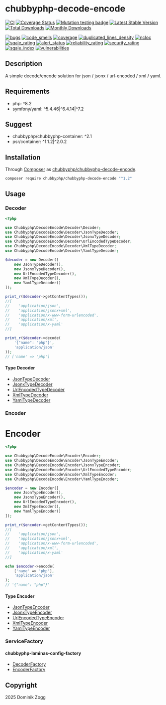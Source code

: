 # chubbyphp-decode-encode

[![CI](https://github.com/chubbyphp/chubbyphp-decode-encode/actions/workflows/ci.yml/badge.svg)](https://github.com/chubbyphp/chubbyphp-decode-encode/actions/workflows/ci.yml)
[![Coverage Status](https://coveralls.io/repos/github/chubbyphp/chubbyphp-decode-encode/badge.svg?branch=master)](https://coveralls.io/github/chubbyphp/chubbyphp-decode-encode?branch=master)
[![Mutation testing badge](https://img.shields.io/endpoint?style=flat&url=https%3A%2F%2Fbadge-api.stryker-mutator.io%2Fgithub.com%2Fchubbyphp%2Fchubbyphp-decode-encode%2Fmaster)](https://dashboard.stryker-mutator.io/reports/github.com/chubbyphp/chubbyphp-decode-encode/master)
[![Latest Stable Version](https://poser.pugx.org/chubbyphp/chubbyphp-decode-encode/v)](https://packagist.org/packages/chubbyphp/chubbyphp-decode-encode)
[![Total Downloads](https://poser.pugx.org/chubbyphp/chubbyphp-decode-encode/downloads)](https://packagist.org/packages/chubbyphp/chubbyphp-decode-encode)
[![Monthly Downloads](https://poser.pugx.org/chubbyphp/chubbyphp-decode-encode/d/monthly)](https://packagist.org/packages/chubbyphp/chubbyphp-decode-encode)

[![bugs](https://sonarcloud.io/api/project_badges/measure?project=chubbyphp_chubbyphp-decode-encode&metric=bugs)](https://sonarcloud.io/dashboard?id=chubbyphp_chubbyphp-decode-encode)
[![code_smells](https://sonarcloud.io/api/project_badges/measure?project=chubbyphp_chubbyphp-decode-encode&metric=code_smells)](https://sonarcloud.io/dashboard?id=chubbyphp_chubbyphp-decode-encode)
[![coverage](https://sonarcloud.io/api/project_badges/measure?project=chubbyphp_chubbyphp-decode-encode&metric=coverage)](https://sonarcloud.io/dashboard?id=chubbyphp_chubbyphp-decode-encode)
[![duplicated_lines_density](https://sonarcloud.io/api/project_badges/measure?project=chubbyphp_chubbyphp-decode-encode&metric=duplicated_lines_density)](https://sonarcloud.io/dashboard?id=chubbyphp_chubbyphp-decode-encode)
[![ncloc](https://sonarcloud.io/api/project_badges/measure?project=chubbyphp_chubbyphp-decode-encode&metric=ncloc)](https://sonarcloud.io/dashboard?id=chubbyphp_chubbyphp-decode-encode)
[![sqale_rating](https://sonarcloud.io/api/project_badges/measure?project=chubbyphp_chubbyphp-decode-encode&metric=sqale_rating)](https://sonarcloud.io/dashboard?id=chubbyphp_chubbyphp-decode-encode)
[![alert_status](https://sonarcloud.io/api/project_badges/measure?project=chubbyphp_chubbyphp-decode-encode&metric=alert_status)](https://sonarcloud.io/dashboard?id=chubbyphp_chubbyphp-decode-encode)
[![reliability_rating](https://sonarcloud.io/api/project_badges/measure?project=chubbyphp_chubbyphp-decode-encode&metric=reliability_rating)](https://sonarcloud.io/dashboard?id=chubbyphp_chubbyphp-decode-encode)
[![security_rating](https://sonarcloud.io/api/project_badges/measure?project=chubbyphp_chubbyphp-decode-encode&metric=security_rating)](https://sonarcloud.io/dashboard?id=chubbyphp_chubbyphp-decode-encode)
[![sqale_index](https://sonarcloud.io/api/project_badges/measure?project=chubbyphp_chubbyphp-decode-encode&metric=sqale_index)](https://sonarcloud.io/dashboard?id=chubbyphp_chubbyphp-decode-encode)
[![vulnerabilities](https://sonarcloud.io/api/project_badges/measure?project=chubbyphp_chubbyphp-decode-encode&metric=vulnerabilities)](https://sonarcloud.io/dashboard?id=chubbyphp_chubbyphp-decode-encode)

## Description

A simple decode/encode solution for json / jsonx / url-encoded / xml / yaml.

## Requirements

 * php: ^8.2
 * symfony/yaml: ^5.4.46|^6.4.14|^7.2

## Suggest

 * chubbyphp/chubbyphp-container: ^2.1
 * psr/container: ^1.1.2|^2.0.2

## Installation

Through [Composer](http://getcomposer.org) as [chubbyphp/chubbyphp-decode-encode][1].

```sh
composer require chubbyphp/chubbyphp-decode-encode "^1.2"
```

## Usage

### Decoder

```php
<?php

use Chubbyphp\DecodeEncode\Decoder\Decoder;
use Chubbyphp\DecodeEncode\Decoder\JsonTypeDecoder;
use Chubbyphp\DecodeEncode\Decoder\JsonxTypeDecoder;
use Chubbyphp\DecodeEncode\Decoder\UrlEncodedTypeDecoder;
use Chubbyphp\DecodeEncode\Decoder\XmlTypeDecoder;
use Chubbyphp\DecodeEncode\Decoder\YamlTypeDecoder;

$decoder = new Decoder([
    new JsonTypeDecoder(),
    new JsonxTypeDecoder(),
    new UrlEncodedTypeDecoder(),
    new XmlTypeDecoder(),
    new YamlTypeDecoder()
]);

print_r($decoder->getContentTypes());
//[
//    'application/json',
//    'application/jsonx+xml',
//    'application/x-www-form-urlencoded',
//    'application/xml',
//    'application/x-yaml'
//]

print_r($decoder->decode(
    '{"name": "php"}',
    'application/json'
));
// ['name' => 'php']
```

#### Type Decoder

 * [JsonTypeDecoder][3]
 * [JsonxTypeDecoder][4]
 * [UrlEncodedTypeDecoder][5]
 * [XmlTypeDecoder][6]
 * [YamlTypeDecoder][7]

### Encoder

# Encoder

```php
<?php

use Chubbyphp\DecodeEncode\Encoder\Encoder;
use Chubbyphp\DecodeEncode\Encoder\JsonTypeEncoder;
use Chubbyphp\DecodeEncode\Encoder\JsonxTypeEncoder;
use Chubbyphp\DecodeEncode\Encoder\UrlEncodedTypeEncoder;
use Chubbyphp\DecodeEncode\Encoder\XmlTypeEncoder;
use Chubbyphp\DecodeEncode\Encoder\YamlTypeEncoder;

$encoder = new Encoder([
    new JsonTypeEncoder(),
    new JsonxTypeEncoder(),
    new UrlEncodedTypeEncoder(),
    new XmlTypeEncoder(),
    new YamlTypeEncoder()
]);

print_r($encoder->getContentTypes());
//[
//    'application/json',
//    'application/jsonx+xml',
//    'application/x-www-form-urlencoded',
//    'application/xml',
//    'application/x-yaml'
//]

echo $encoder->encode(
    ['name' => 'php'],
    'application/json'
);
// '{"name": "php"}'
```

#### Type Encoder

 * [JsonTypeEncoder][11]
 * [JsonxTypeEncoder][12]
 * [UrlEncodedTypeEncoder][13]
 * [XmlTypeEncoder][14]
 * [YamlTypeEncoder][15]

### ServiceFactory

#### chubbyphp-laminas-config-factory

 * [DecoderFactory][20]
 * [EncoderFactory][21]

## Copyright

2025 Dominik Zogg


[1]: https://packagist.org/packages/chubbyphp/chubbyphp-decode-encode

[3]: doc/Decoder/JsonTypeDecoder.md
[4]: doc/Decoder/JsonxTypeDecoder.md
[5]: doc/Decoder/UrlEncodedTypeDecoder.md
[6]: doc/Decoder/XmlTypeDecoder.md
[7]: doc/Decoder/YamlTypeDecoder.md

[11]: doc/Encoder/JsonTypeEncoder.md
[12]: doc/Encoder/JsonxTypeEncoder.md
[13]: doc/Encoder/UrlEncodedTypeEncoder.md
[14]: doc/Encoder/XmlTypeEncoder.md
[15]: doc/Encoder/YamlTypeEncoder.md

[20]: doc/ServiceFactory/DecoderFactory.md
[21]: doc/ServiceFactory/EncoderFactory.md
